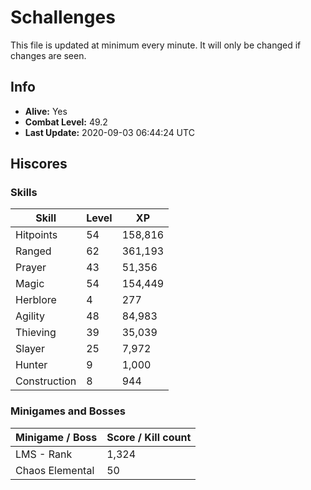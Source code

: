 # Schallenges

This file is updated at minimum every minute. It will only be changed if changes are seen.

## Info

 - **Alive:** Yes
 - **Combat Level:** 49.2
 - **Last Update:** 2020-09-03 06:44:24 UTC

## Hiscores

### Skills

| Skill | Level | XP |
|--|--|--|
| Hitpoints | 54 | 158,816 |
| Ranged | 62 | 361,193 |
| Prayer | 43 | 51,356 |
| Magic | 54 | 154,449 |
| Herblore | 4 | 277 |
| Agility | 48 | 84,983 |
| Thieving | 39 | 35,039 |
| Slayer | 25 | 7,972 |
| Hunter | 9 | 1,000 |
| Construction | 8 | 944 |

### Minigames and Bosses

| Minigame / Boss | Score / Kill count |
|--|--|
| LMS - Rank | 1,324 |
| Chaos Elemental | 50 |

